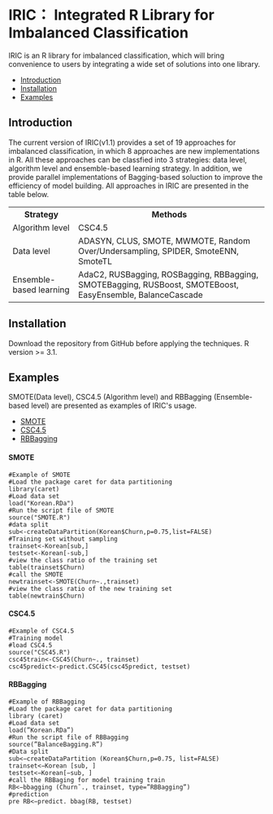 # IRIC： Integrated R Library for Imbalanced Classification
IRIC is an R library for imbalanced classification,  which will bring convenience to users by integrating a wide set of solutions into one library.



- [Introduction](#Introduction)
- [Installation](#Installation)
- [Examples](#Examples)

## Introduction
The current version of IRIC(v1.1) provides a set of 19 approaches for imbalanced classification, in which 8 approaches are new implementations in R. All these approaches can be classfied into 3 strategies: data level, algorithm level and ensemble-based learning strategy. In addition, we provide parallel implementations of Bagging-based soluction to improve the efficiency of model building. All approaches in IRIC are presented in the table below.

   <table>
    <tr>
    <th>Strategy</th>
    <th>Methods</th>
    </tr>
    <tr>
    <td> Algorithm level </td>
    <td>CSC4.5</td>
    </tr>
    <tr>
      <td> Data level </td>
       <td> ADASYN, CLUS, SMOTE, MWMOTE, Random Over/Undersampling, SPIDER, SmoteENN, SmoteTL </td>
       </tr>
   <tr>
      <td> Ensemble-based learning </td>
      <td> AdaC2, RUSBagging, ROSBagging, RBBagging, SMOTEBagging, RUSBoost, SMOTEBoost, EasyEnsemble, BalanceCascade</td>
      </tr>
   </table>

## Installation
Download the repository from GitHub before applying the techniques.  R version >= 3.1.
## Examples
SMOTE(Data level), CSC4.5 (Algorithm level) and RBBagging (Ensemble-based level) are presented as examples of IRIC's usage.
- [SMOTE](#SMOTE)
- [CSC4.5](#CSC4.5)
- [RBBagging](#RBBagging)
#### SMOTE
```
#Example of SMOTE
#Load the package caret for data partitioning
library(caret)
#Load data set
load("Korean.RDa")
#Run the script file of SMOTE
source("SMOTE.R")
#data split
sub<-createDataPartition(Korean$Churn,p=0.75,list=FALSE)
#Training set without sampling
trainset<-Korean[sub,]
testset<-Korean[-sub,]
#view the class ratio of the training set
table(trainset$Churn)
#call the SMOTE
newtrainset<-SMOTE(Churn~.,trainset) 
#view the class ratio of the new training set
table(newtrain$Churn)  
```
#### CSC4.5
```
#Example of CSC4.5 
#Training model
#load CSC4.5
source("CSC45.R")
csc45train<-CSC45(Churn~., trainset)
csc45predict<-predict.CSC45(csc45predict, testset)
```
#### RBBagging
```
#Example of RBBagging 
#Load the package caret for data partitioning
library (caret) 
#Load data set 
load(”Korean.RDa”) 
#Run the script file of RBBagging 
source(”BalanceBagging.R”)
#Data split
sub<−createDataPartition (Korean$Churn,p=0.75, list=FALSE) 
trainset<−Korean [sub, ] 
testset<−Korean[−sub, ] 
#call the RBBaging for model training train 
RB<−bbagging (Churn˜., trainset, type=”RBBagging”)
#prediction
pre RB<−predict. bbag(RB, testset)
```


